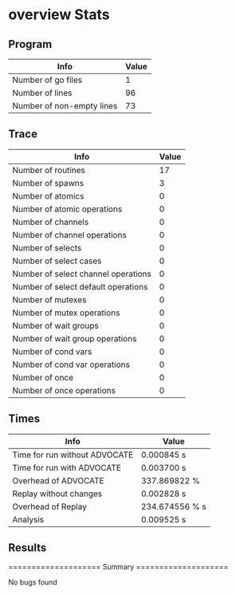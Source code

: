 # overview Stats

## Program
| Info | Value |
| - | - |
| Number of go files | 1 |
| Number of lines | 96 |
| Number of non-empty lines | 73 |


## Trace
| Info | Value |
| - | - |
| Number of routines | 17 |
| Number of spawns | 3 |
| Number of atomics | 0 |
| Number of atomic operations | 0 |
| Number of channels | 0 |
| Number of channel operations | 0 |
| Number of selects | 0 |
| Number of select cases | 0 |
| Number of select channel operations | 0 |
| Number of select default operations | 0 |
| Number of mutexes | 0 |
| Number of mutex operations | 0 |
| Number of wait groups | 0 |
| Number of wait group operations | 0 |
| Number of cond vars | 0 |
| Number of cond var operations | 0 |
| Number of once | 0| 
| Number of once operations | 0 |


## Times
| Info | Value |
| - | - |
| Time for run without ADVOCATE | 0.000845 s |
| Time for run with ADVOCATE | 0.003700 s |
| Overhead of ADVOCATE | 337.869822 % |
| Replay without changes | 0.002828 s |
| Overhead of Replay | 234.674556 % s |
| Analysis | 0.009525 s |


## Results
==================== Summary ====================

No bugs found
